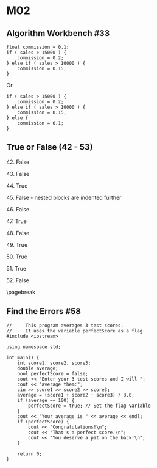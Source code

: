 # M02

## Algorithm Workbench #33

```
float commission = 0.1;
if ( sales > 15000 ) {
    commission = 0.2;
} else if ( sales > 10000 ) {
    commission = 0.15;
}
```
Or
```
if ( sales > 15000 ) {
    commission = 0.2;
} else if ( sales > 10000 ) {
    commission = 0.15;
} else {
    commission = 0.1;
}

```


## True or False (42 - 53)

42\. False 

43\. False 

44\. True 

45\. False - nested blocks are indented further 

46\. False

47\. True 

48\. False 

49\. True

50\. True 

51\. True 

52\. False 

\pagebreak

## Find the Errors #58

```
//     This program averages 3 test scores.
//     It uses the variable perfectScore as a flag.
#include <iostream>

using namespace std;

int main() {
    int score1, score2, score3;
    double average;
    bool perfectScore = false;
    cout << "Enter your 3 test scores and I will ";
    cout << "average them:";
    cin >> score1 >> score2 >> score3;
    average = (score1 + score2 + score3) / 3.0;
    if (average == 100) {
        perfectScore = true; // Set the flag variable
    }
    cout << "Your average is " << average << endl;
    if (perfectScore) {
        cout << "Congratulations!\n";
        cout << "That's a perfect score.\n";
        cout << "You deserve a pat on the back!\n";
    }

    return 0;
}
```
